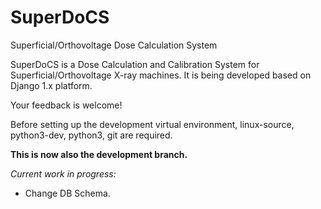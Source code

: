 # SuperDoCS
Superficial/Orthovoltage Dose Calculation System

SuperDoCS is a Dose Calculation and Calibration System for Superficial/Orthovoltage X-ray machines. 
It is being developed based on Django 1.x platform.

Your feedback is welcome!

Before setting up the development virtual environment, 
linux-source, python3-dev, python3, git are required.

**This is now also the development branch.**

*Current work in progress:*

* Change DB Schema.

